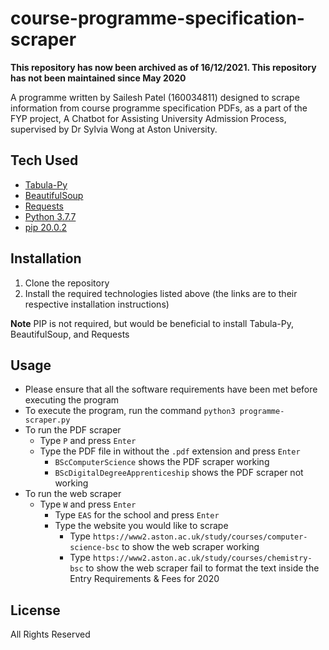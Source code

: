 # course-programme-specification-scraper

**This repository has now been archived as of 16/12/2021. This repository has not been maintained since May 2020**

A programme written by Sailesh Patel (160034811) designed to scrape information from course programme specification PDFs, as a part of the FYP project, A Chatbot for Assisting University Admission Process, supervised by Dr Sylvia Wong at Aston University.

## Tech Used
* [Tabula-Py](https://tabula-py.readthedocs.io/en/latest/getting_started.html#installation)
* [BeautifulSoup](https://www.crummy.com/software/BeautifulSoup/bs4/doc/#installing-beautiful-soup)
* [Requests](https://requests.readthedocs.io/en/master/user/install/)
* [Python 3.7.7](https://www.python.org/downloads/release/python-377/)
* [pip 20.0.2](https://pip.pypa.io/en/stable/installing/)  

## Installation
1. Clone the repository
2. Install the required technologies listed above (the links are to their respective installation instructions)

**Note** PIP is not required, but would be beneficial to install Tabula-Py, BeautifulSoup, and Requests

## Usage
* Please ensure that all the software requirements have been met before executing the program
* To execute the program, run the command `python3 programme-scraper.py`
* To run the PDF scraper
    * Type `P` and press `Enter`
	* Type the PDF file in without the `.pdf` extension and press `Enter`
        * `BScComputerScience` shows the PDF scraper working
        * `BScDigitalDegreeApprenticeship` shows the PDF scraper not working
* To run the web scraper
    * Type `W` and press `Enter`
        * Type `EAS` for the school and press `Enter`
        * Type the website you would like to scrape
            * Type `https://www2.aston.ac.uk/study/courses/computer-science-bsc` to show the web scraper working
            * Type `https://www2.aston.ac.uk/study/courses/chemistry-bsc` to show the web scraper fail to format the text inside the Entry Requirements & Fees for 2020



## License
All Rights Reserved
